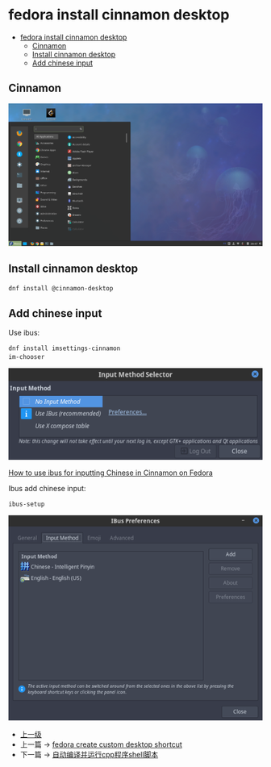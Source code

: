 # fedora install cinnamon desktop


<!-- @import "[TOC]" {cmd="toc" depthFrom=1 depthTo=6 orderedList=false} -->
<!-- code_chunk_output -->

* [fedora install cinnamon desktop](#fedora-install-cinnamon-desktop)
	* [Cinnamon](#cinnamon)
	* [Install cinnamon desktop](#install-cinnamon-desktop)
	* [Add chinese input](#add-chinese-input)

<!-- /code_chunk_output -->

## Cinnamon

![](../images/fedoraInstallCinnamonDesktop_201802042054_1.png)

## Install cinnamon desktop

```sh
dnf install @cinnamon-desktop
```

## Add chinese input

Use ibus:

```sh
dnf install imsettings-cinnamon
im-chooser
```
![](../images/fedoraInstallCinnamonDesktop_201802042026_1.png)

[How to use ibus for inputting Chinese in Cinnamon on Fedora](https://www.systutorials.com/qa/512/how-to-use-ibus-for-inputting-chinese-in-cinnamon-on-fedora)

Ibus add chinese input:

```sh
ibus-setup
```

![](../images/fedoraInstallCinnamonDesktop_201802042026_2.png)
- [上一级](README.md)
- 上一篇 -> [fedora create custom desktop shortcut](fedoraCreateCustomDesktopShortcut.md)
- 下一篇 -> [自动编译并运行cpp程序shell脚本](gen_cpp_bin.md)
